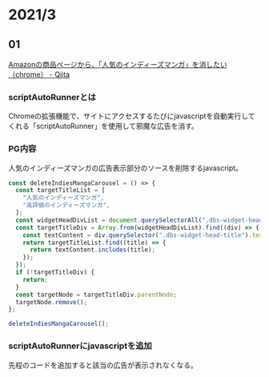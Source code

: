 # 2021/3

## 01
[Amazonの商品ページから、「人気のインディーズマンガ」を消したい（chrome） \- Qiita](https://qiita.com/iteyan/items/78bcad46ae43616eeb0f)

### scriptAutoRunnerとは
Chromeの拡張機能で、サイトにアクセスするたびにjavascriptを自動実行してくれる「scriptAutoRunner」を使用して邪魔な広告を消す。

### PG内容
人気のインディーズマンガの広告表示部分のソースを削除するjavascript。
```javascript
const deleteIndiesMangaCarousel = () => {
  const targetTitleList = [
    "人気のインディーズマンガ",
    "高評価のインディーズマンガ",
  ];
  const widgetHeadDivList = document.querySelectorAll(".dbs-widget-head");
  const targetTitleDiv = Array.from(widgetHeadDivList).find((div) => {
    const textContent = div.querySelector(".dbs-widget-head-title").textContent;
    return targetTitleList.find((title) => {
      return textContent.includes(title);
    });
  });
  if (!targetTitleDiv) {
    return;
  }
  const targetNode = targetTitleDiv.parentNode;
  targetNode.remove();
};

deleteIndiesMangaCarousel();
```

### scriptAutoRunnerにjavascriptを追加
先程のコードを追加すると該当の広告が表示されなくなる。